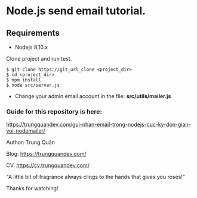 # Node.js send email tutorial.

## Requirements

* Nodejs 8.10.x

Clone project and run test.

```
$ git clone https://git_url_clone <project_dir>
$ cd <project_dir>
$ npm install
$ node src/server.js
```

* Change your admin email account in the file: **src/utils/mailer.js**

### Guide for this repository is here:

https://trungquandev.com/gui-nhan-email-trong-nodejs-cuc-ky-don-gian-voi-nodemailer/

Author: Trung Quân

Blog: https://trungquandev.com/

CV: https://cv.trungquandev.com/

"A little bit of fragrance always clings to the hands that gives you roses!"

Thanks for watching!
